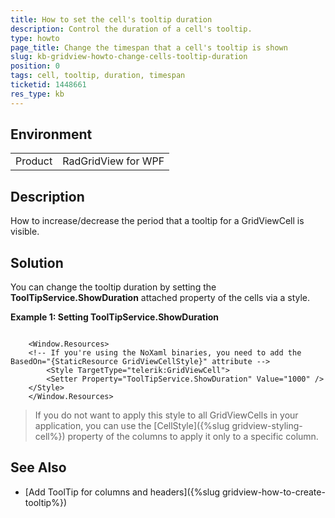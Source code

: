 ```yaml
---
title: How to set the cell's tooltip duration 
description: Control the duration of a cell's tooltip.
type: howto
page_title: Change the timespan that a cell's tooltip is shown 
slug: kb-gridview-howto-change-cells-tooltip-duration
position: 0
tags: cell, tooltip, duration, timespan
ticketid: 1448661
res_type: kb
---
```


## Environment
<table>
	<tr>
		<td>Product</td>
		<td>RadGridView for WPF</td>
	</tr>
</table>

## Description

How to increase/decrease the period that a tooltip for a GridViewCell is visible.

## Solution

You can change the tooltip duration by setting the __ToolTipService.ShowDuration__ attached property of the cells via a style.

__Example 1: Setting ToolTipService.ShowDuration__
```XAML
    
    <Window.Resources>
	<!-- If you're using the NoXaml binaries, you need to add the BasedOn="{StaticResource GridViewCellStyle}" attribute -->
        <Style TargetType="telerik:GridViewCell">
	    <Setter Property="ToolTipService.ShowDuration" Value="1000" />
	</Style>
    </Window.Resources>
```

> If you do not want to apply this style to all GridViewCells in your application, you can use the [CellStyle]({%slug gridview-styling-cell%}) property of the columns to apply it only to a specific column.

## See Also

* [Add ToolTip for columns and headers]({%slug gridview-how-to-create-tooltip%})
